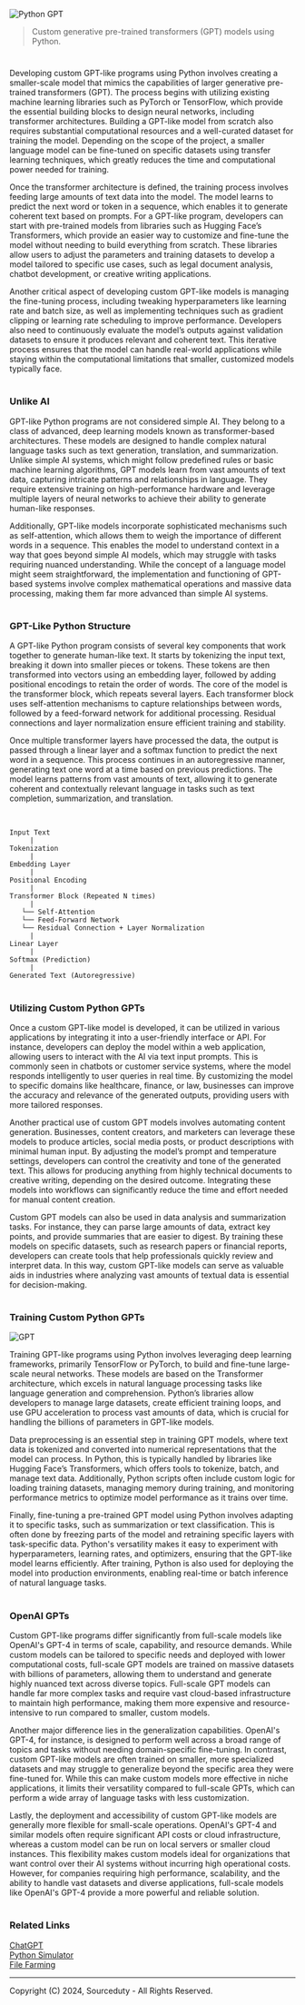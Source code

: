 ![Python GPT](https://github.com/user-attachments/assets/5a423732-b99f-4cdf-8cba-010c35c6d626)

> Custom generative pre-trained transformers (GPT) models using Python.

#

Developing custom GPT-like programs using Python involves creating a smaller-scale model that mimics the capabilities of larger generative pre-trained transformers (GPT). The process begins with utilizing existing machine learning libraries such as PyTorch or TensorFlow, which provide the essential building blocks to design neural networks, including transformer architectures. Building a GPT-like model from scratch also requires substantial computational resources and a well-curated dataset for training the model. Depending on the scope of the project, a smaller language model can be fine-tuned on specific datasets using transfer learning techniques, which greatly reduces the time and computational power needed for training.

Once the transformer architecture is defined, the training process involves feeding large amounts of text data into the model. The model learns to predict the next word or token in a sequence, which enables it to generate coherent text based on prompts. For a GPT-like program, developers can start with pre-trained models from libraries such as Hugging Face’s Transformers, which provide an easier way to customize and fine-tune the model without needing to build everything from scratch. These libraries allow users to adjust the parameters and training datasets to develop a model tailored to specific use cases, such as legal document analysis, chatbot development, or creative writing applications.

Another critical aspect of developing custom GPT-like models is managing the fine-tuning process, including tweaking hyperparameters like learning rate and batch size, as well as implementing techniques such as gradient clipping or learning rate scheduling to improve performance. Developers also need to continuously evaluate the model’s outputs against validation datasets to ensure it produces relevant and coherent text. This iterative process ensures that the model can handle real-world applications while staying within the computational limitations that smaller, customized models typically face.

#
### Unlike AI

GPT-like Python programs are not considered simple AI. They belong to a class of advanced, deep learning models known as transformer-based architectures. These models are designed to handle complex natural language tasks such as text generation, translation, and summarization. Unlike simple AI systems, which might follow predefined rules or basic machine learning algorithms, GPT models learn from vast amounts of text data, capturing intricate patterns and relationships in language. They require extensive training on high-performance hardware and leverage multiple layers of neural networks to achieve their ability to generate human-like responses.

Additionally, GPT-like models incorporate sophisticated mechanisms such as self-attention, which allows them to weigh the importance of different words in a sequence. This enables the model to understand context in a way that goes beyond simple AI models, which may struggle with tasks requiring nuanced understanding. While the concept of a language model might seem straightforward, the implementation and functioning of GPT-based systems involve complex mathematical operations and massive data processing, making them far more advanced than simple AI systems.

#
### GPT-Like Python Structure

A GPT-like Python program consists of several key components that work together to generate human-like text. It starts by tokenizing the input text, breaking it down into smaller pieces or tokens. These tokens are then transformed into vectors using an embedding layer, followed by adding positional encodings to retain the order of words. The core of the model is the transformer block, which repeats several layers. Each transformer block uses self-attention mechanisms to capture relationships between words, followed by a feed-forward network for additional processing. Residual connections and layer normalization ensure efficient training and stability.

Once multiple transformer layers have processed the data, the output is passed through a linear layer and a softmax function to predict the next word in a sequence. This process continues in an autoregressive manner, generating text one word at a time based on previous predictions. The model learns patterns from vast amounts of text, allowing it to generate coherent and contextually relevant language in tasks such as text completion, summarization, and translation.

<br>

```
Input Text
     |
Tokenization
     |
Embedding Layer
     |
Positional Encoding
     |
Transformer Block (Repeated N times)
     |
   └── Self-Attention
   └── Feed-Forward Network
   └── Residual Connection + Layer Normalization
     |
Linear Layer
     |
Softmax (Prediction)
     |
Generated Text (Autoregressive)
```

#
### Utilizing Custom Python GPTs

Once a custom GPT-like model is developed, it can be utilized in various applications by integrating it into a user-friendly interface or API. For instance, developers can deploy the model within a web application, allowing users to interact with the AI via text input prompts. This is commonly seen in chatbots or customer service systems, where the model responds intelligently to user queries in real time. By customizing the model to specific domains like healthcare, finance, or law, businesses can improve the accuracy and relevance of the generated outputs, providing users with more tailored responses.

Another practical use of custom GPT models involves automating content generation. Businesses, content creators, and marketers can leverage these models to produce articles, social media posts, or product descriptions with minimal human input. By adjusting the model’s prompt and temperature settings, developers can control the creativity and tone of the generated text. This allows for producing anything from highly technical documents to creative writing, depending on the desired outcome. Integrating these models into workflows can significantly reduce the time and effort needed for manual content creation.

Custom GPT models can also be used in data analysis and summarization tasks. For instance, they can parse large amounts of data, extract key points, and provide summaries that are easier to digest. By training these models on specific datasets, such as research papers or financial reports, developers can create tools that help professionals quickly review and interpret data. In this way, custom GPT-like models can serve as valuable aids in industries where analyzing vast amounts of textual data is essential for decision-making.

#
### Training Custom Python GPTs

![GPT](https://github.com/user-attachments/assets/1853ff94-2736-4230-a716-e7ed950c326c)

Training GPT-like programs using Python involves leveraging deep learning frameworks, primarily TensorFlow or PyTorch, to build and fine-tune large-scale neural networks. These models are based on the Transformer architecture, which excels in natural language processing tasks like language generation and comprehension. Python’s libraries allow developers to manage large datasets, create efficient training loops, and use GPU acceleration to process vast amounts of data, which is crucial for handling the billions of parameters in GPT-like models.

Data preprocessing is an essential step in training GPT models, where text data is tokenized and converted into numerical representations that the model can process. In Python, this is typically handled by libraries like Hugging Face’s Transformers, which offers tools to tokenize, batch, and manage text data. Additionally, Python scripts often include custom logic for loading training datasets, managing memory during training, and monitoring performance metrics to optimize model performance as it trains over time.

Finally, fine-tuning a pre-trained GPT model using Python involves adapting it to specific tasks, such as summarization or text classification. This is often done by freezing parts of the model and retraining specific layers with task-specific data. Python's versatility makes it easy to experiment with hyperparameters, learning rates, and optimizers, ensuring that the GPT-like model learns efficiently. After training, Python is also used for deploying the model into production environments, enabling real-time or batch inference of natural language tasks.

#
### OpenAI GPTs

Custom GPT-like programs differ significantly from full-scale models like OpenAI's GPT-4 in terms of scale, capability, and resource demands. While custom models can be tailored to specific needs and deployed with lower computational costs, full-scale GPT models are trained on massive datasets with billions of parameters, allowing them to understand and generate highly nuanced text across diverse topics. Full-scale GPT models can handle far more complex tasks and require vast cloud-based infrastructure to maintain high performance, making them more expensive and resource-intensive to run compared to smaller, custom models.

Another major difference lies in the generalization capabilities. OpenAI's GPT-4, for instance, is designed to perform well across a broad range of topics and tasks without needing domain-specific fine-tuning. In contrast, custom GPT-like models are often trained on smaller, more specialized datasets and may struggle to generalize beyond the specific area they were fine-tuned for. While this can make custom models more effective in niche applications, it limits their versatility compared to full-scale GPTs, which can perform a wide array of language tasks with less customization.

Lastly, the deployment and accessibility of custom GPT-like models are generally more flexible for small-scale operations. OpenAI's GPT-4 and similar models often require significant API costs or cloud infrastructure, whereas a custom model can be run on local servers or smaller cloud instances. This flexibility makes custom models ideal for organizations that want control over their AI systems without incurring high operational costs. However, for companies requiring high performance, scalability, and the ability to handle vast datasets and diverse applications, full-scale models like OpenAI's GPT-4 provide a more powerful and reliable solution.

#
### Related Links

[ChatGPT](https://github.com/sourceduty/ChatGPT)
<br>
[Python Simulator](https://github.com/sourceduty/Python_Simulator)
<br>
[File Farming](https://github.com/sourceduty/File_Farming)

***
Copyright (C) 2024, Sourceduty - All Rights Reserved.
